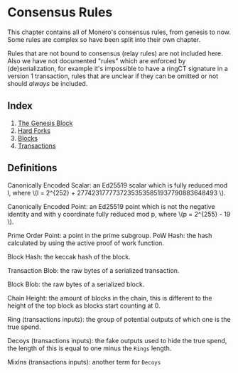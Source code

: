 # Consensus Rules

This chapter contains all of Monero's consensus rules, from genesis to now. Some rules
are complex so have been split into their own chapter.

Rules that are not bound to consensus (relay rules) are not included here. Also we have not documented "rules" which are enforced by
(de)serialization, for example it's impossible to have a ringCT signature in a version 1 transaction, rules that are unclear if they
can be omitted or not should _always_ be included.

## Index

1. [The Genesis Block](./consensus_rules/genesis_block.md)
2. [Hard Forks](./consensus_rules/hardforks.md)
3. [Blocks](./consensus_rules/blocks.md)
4. [Transactions](./consensus_rules/transactions.md)

## Definitions

Canonically Encoded Scalar:
an Ed25519 scalar which is fully reduced mod l, where \\(l = 2^{252} + 27742317777372353535851937790883648493 \\).

Canonically Encoded Point:
an Ed25519 point which is not the negative identity and with y coordinate fully reduced mod p, where \\(p = 2^{255} - 19 \\).

Prime Order Point:
a point in the prime subgroup.
PoW Hash:
the hash calculated by using the active proof of work function.

Block Hash:
the keccak hash of the block.

Transaction Blob:
the raw bytes of a serialized transaction.

Block Blob:
the raw bytes of a serialized block.

Chain Height:
the amount of blocks in the chain, this is different to the height of the top block as
blocks start counting at 0.

Ring (transactions inputs):
the group of potential outputs of which one is the true spend.

Decoys (transactions inputs):
the fake outputs used to hide the true spend, the length of this is equal to one minus the `Rings` length.

MixIns (transactions inputs):
another term for `Decoys`
